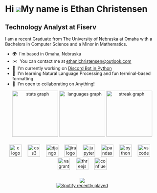 Hi ![](https://user-images.githubusercontent.com/18350557/176309783-0785949b-9127-417c-8b55-ab5a4333674e.gif)My name is Ethan Christensen
=========================================================================================================================================

Technology Analyst at Fiserv
----------------------------
I am a recent Graduate from The University of Nebraska at Omaha with a Bachelors in Computer Science and a Minor in Mathematics.

* 🌍  I'm based in Omaha, Nebraska
* ✉️  You can contact me at [ethanlchristensen@outlook.com](mailto:ethanlchristensen@outlook.com)
* 🚀  I'm currently working on [Discord Bot in Python](https://github.com/FNBBDevs/DiscordBot)
* 🧠  I'm learning Natural Language Processing and fun terminal-based formatting
* 🤝  I'm open to collaborating on Anything!

<div align="center">
  <img src="https://github-readme-stats.vercel.app/api?username=ethanlchristensen&hide_title=false&hide_rank=true&show_icons=true&include_all_commits=true&count_private=true&disable_animations=false&theme=gotham&locale=en&hide_border=true&order=1&custom_title=My Github Stats" height="150" alt="stats graph"  />
  <img src="https://github-readme-stats.vercel.app/api/top-langs?username=ethanlchristensen&locale=en&hide_title=false&layout=compact&card_width=320&langs_count=5&theme=gotham&hide_border=true&order=2&custom_title=My Languages" height="150" alt="languages graph"  />
  <img src="https://streak-stats.demolab.com?user=ethanlchristensen&locale=en&mode=daily&theme=gotham&hide_border=true&border_radius=5&order=3" height="150" alt="streak graph"  />
</div>

###

<div align="center">
  <img src="https://cdn.jsdelivr.net/gh/devicons/devicon/icons/c/c-original.svg" height="40" alt="c logo"  />
  <img width="12" />
  <img src="https://cdn.jsdelivr.net/gh/devicons/devicon/icons/css3/css3-original.svg" height="40" alt="css3 logo"  />
  <img width="12" />
  <img src="https://cdn.jsdelivr.net/gh/devicons/devicon/icons/django/django-plain.svg" height="40" alt="django logo"  />
  <img width="12" />
  <img src="https://cdn.jsdelivr.net/gh/devicons/devicon/icons/jira/jira-original.svg" height="40" alt="jira logo"  />
  <img width="12" />
  <img src="https://cdn.jsdelivr.net/gh/devicons/devicon/icons/jupyter/jupyter-original.svg" height="40" alt="jupyter logo"  />
  <img width="12" />
  <img src="https://cdn.jsdelivr.net/gh/devicons/devicon/icons/pandas/pandas-original.svg" height="40" alt="pandas logo"  />
  <img width="12" />
  <img src="https://cdn.jsdelivr.net/gh/devicons/devicon/icons/python/python-original.svg" height="40" alt="python logo"  />
  <img width="12" />
  <img src="https://cdn.jsdelivr.net/gh/devicons/devicon/icons/vscode/vscode-original.svg" height="40" alt="vscode logo"  />
  <img width="12" />
  <img src="https://cdn.jsdelivr.net/gh/devicons/devicon/icons/vagrant/vagrant-original.svg" height="40" alt="vagrant logo"  />
  <img width="12" />
  <img src="https://cdn.jsdelivr.net/gh/devicons/devicon/icons/threejs/threejs-original.svg" height="40" alt="threejs logo"  />
  <img width="12" />
  <img src="https://cdn.jsdelivr.net/gh/devicons/devicon/icons/confluence/confluence-original.svg" height="40" alt="confluence logo"  />
</div>

###

<div align="center">
  <img src="https://profile-counter.glitch.me/ethanlchristensen/count.svg?"  />
</div>


<div align="center">
  <a href="https://open.spotify.com/user/etchris">
    <img src="https://spotify-recently-played-readme.vercel.app/api?user=etchris&unique={true|1|on|yes}" alt="Spotify recently played"  />
  </a>
</div>

###
